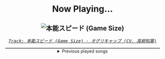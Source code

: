 <div align="center"> 
<h1>Now Playing...</h1>

![本能スピード (Game Size)](https://i.scdn.co/image/ab67616d00001e02dd31cc7647209784568a81f4)
--
_<samp><a href="https://open.spotify.com/track/2mDUjMTzqfE8ey2Rh35uHi">Track: 本能スピード (Game Size) - オグリキャップ (CV. 高柳知葉)</a></samp>_

<div style="border: 1px #4B5054 solid"></div>
<details>
  <summary>
    Previous played songs
  </summary>
  <table>
    <thead>
      <tr>
        <th>
          Artist
        </th>
        <th>
          Song
        </th>
        <th>
          Link
        </th>
      </tr>
    </thead>
    <tbody>
      <tr><td>オグリキャップ (CV. 高柳知葉)</td><td>本能スピード (Game Size)</td><td><a href="https://open.spotify.com/track/2mDUjMTzqfE8ey2Rh35uHi">https://open.spotify.com/track/2mDUjMTzqfE8ey2Rh35uHi</a></td></tr><tr><td>マルゼンスキー (CV. Lynn)</td><td>BLOW my GALE (Game Size)</td><td><a href="https://open.spotify.com/track/45ySww8EHaGNpQ39RjZyp4">https://open.spotify.com/track/45ySww8EHaGNpQ39RjZyp4</a></td></tr><tr><td>スペシャルウィーク (CV. 和氣あず未)</td><td>U.M.A. NEW WORLD!! - Game Size</td><td><a href="https://open.spotify.com/track/1bvG8mTdDfzNbDwcqT5EGd">https://open.spotify.com/track/1bvG8mTdDfzNbDwcqT5EGd</a></td></tr><tr><td>ナリタブライアン (CV. 衣川里佳)</td><td>トレセン音頭 (Game Size)</td><td><a href="https://open.spotify.com/track/1m99k9qU7q1uZWen9byi8K">https://open.spotify.com/track/1m99k9qU7q1uZWen9byi8K</a></td></tr><tr><td>ナリタブライアン (CV. 衣川里佳)</td><td>BLAZE (Game Size)</td><td><a href="https://open.spotify.com/track/0CWu8xQtjv48PfhgXBoMyM">https://open.spotify.com/track/0CWu8xQtjv48PfhgXBoMyM</a></td></tr><tr><td>シンボリクリスエス (CV. 春川芽生)</td><td>THE SUPER STRONG S</td><td><a href="https://open.spotify.com/track/2SFDXitPdamHLBcR7hhc3B">https://open.spotify.com/track/2SFDXitPdamHLBcR7hhc3B</a></td></tr><tr><td>ナリタブライアン (CV. 衣川里佳)</td><td>うまぴょい伝説 (Game Size)</td><td><a href="https://open.spotify.com/track/63HNKFQQmt4AAqZQLmBTkH">https://open.spotify.com/track/63HNKFQQmt4AAqZQLmBTkH</a></td></tr><tr><td>シンボリクリスエス (CV. 春川芽生)</td><td>THE SUPER STRONG S</td><td><a href="https://open.spotify.com/track/2SFDXitPdamHLBcR7hhc3B">https://open.spotify.com/track/2SFDXitPdamHLBcR7hhc3B</a></td></tr><tr><td>メジロマックイーン (CV. 大西沙織)</td><td>はじまりのSignal (Game Size)</td><td><a href="https://open.spotify.com/track/14QBbf33ReKKlPdcaAnqIx">https://open.spotify.com/track/14QBbf33ReKKlPdcaAnqIx</a></td></tr><tr><td>グラスワンダー (CV. 前田玲奈)</td><td>NEXT FRONTIER (Game Size)</td><td><a href="https://open.spotify.com/track/3JDlVkxM72aW3NWPGElswT">https://open.spotify.com/track/3JDlVkxM72aW3NWPGElswT</a></td></tr><tr><td>Dead Eyes</td><td>Relapse</td><td><a href="https://open.spotify.com/track/4e69lTH22mwlIa6YTOg0PA">https://open.spotify.com/track/4e69lTH22mwlIa6YTOg0PA</a></td></tr><tr><td>Bring Me The Horizon</td><td>canyoufeelmy<3.tmpx</td><td><a href="https://open.spotify.com/track/4oulNVAcHE3WWxyy8kYvcz">https://open.spotify.com/track/4oulNVAcHE3WWxyy8kYvcz</a></td></tr><tr><td>スペシャルウィーク (CV. 和氣あず未)</td><td>うまぴょい伝説</td><td><a href="https://open.spotify.com/track/0uB1QGOrJtZtFslsoSdRAv">https://open.spotify.com/track/0uB1QGOrJtZtFslsoSdRAv</a></td></tr><tr><td>ドゥラメンテ (CV. 秋奈)</td><td>EXCEED</td><td><a href="https://open.spotify.com/track/2zaQvNUyB26XsYkRgWkYtL">https://open.spotify.com/track/2zaQvNUyB26XsYkRgWkYtL</a></td></tr><tr><td>Ludacris</td><td>Act A Fool</td><td><a href="https://open.spotify.com/track/28mv40MzspRZn0PBcO2itT">https://open.spotify.com/track/28mv40MzspRZn0PBcO2itT</a></td></tr><tr><td>Ludacris</td><td>Act A Fool</td><td><a href="https://open.spotify.com/track/28mv40MzspRZn0PBcO2itT">https://open.spotify.com/track/28mv40MzspRZn0PBcO2itT</a></td></tr><tr><td>Rustage</td><td>ATOMIC (Cid Kagenou)</td><td><a href="https://open.spotify.com/track/3y87XLBZrdLHnOgzSb0Xan">https://open.spotify.com/track/3y87XLBZrdLHnOgzSb0Xan</a></td></tr><tr><td>GAUPA</td><td>Lion's Thorn</td><td><a href="https://open.spotify.com/track/3EdxTUlOf9Rg784UZBW6Ir">https://open.spotify.com/track/3EdxTUlOf9Rg784UZBW6Ir</a></td></tr><tr><td>Shining</td><td>Chief Rebel Angel</td><td><a href="https://open.spotify.com/track/4szPYZmj6OIASA80fLsK57">https://open.spotify.com/track/4szPYZmj6OIASA80fLsK57</a></td></tr><tr><td>ODC</td><td>My Only Fan</td><td><a href="https://open.spotify.com/track/4xGqlQnvwKTCFweivBY92U">https://open.spotify.com/track/4xGqlQnvwKTCFweivBY92U</a></td></tr>
    </tbody>
  </table>
</details>

</div>
